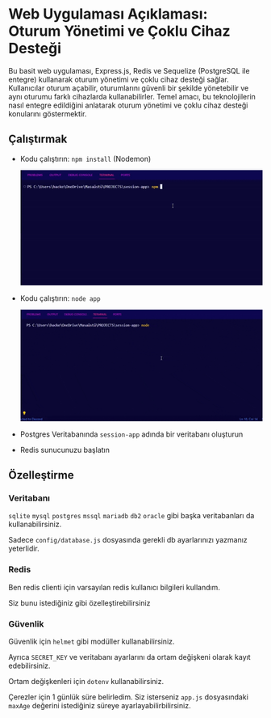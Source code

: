 # Web Uygulaması Açıklaması: Oturum Yönetimi ve Çoklu Cihaz Desteği

Bu basit web uygulaması, Express.js, Redis ve Sequelize (PostgreSQL ile entegre) kullanarak oturum yönetimi ve çoklu cihaz desteği sağlar. Kullanıcılar oturum açabilir, oturumlarını güvenli bir şekilde yönetebilir ve aynı oturumu farklı cihazlarda kullanabilirler. Temel amacı, bu teknolojilerin nasıl entegre edildiğini anlatarak oturum yönetimi ve çoklu cihaz desteği konularını göstermektir.

## Çalıştırmak

- Kodu çalıştırın: `npm install` (Nodemon)

  ![NPM START](assets/npm-start.gif)

- Kodu çalıştırın: `node app`

  ![NODE APP](assets/node-app.gif)

- Postgres Veritabanında `session-app` adında bir veritabanı oluşturun
- Redis sunucunuzu başlatın


## Özelleştirme

### Veritabanı

`sqlite` `mysql` `postgres` `mssql` `mariadb` `db2` `oracle` gibi başka veritabanları da kullanabilirsiniz.

Sadece `config/database.js` dosyasında gerekli db ayarlarınızı yazmanız yeterlidir.

### Redis

Ben redis clienti için varsayılan redis kullanıcı bilgileri kullandım.

Siz bunu istediğiniz gibi özelleştirebilirsiniz

### Güvenlik

Güvenlik için `helmet` gibi modüller kullanabilirsiniz.

Ayrıca `SECRET_KEY` ve veritabanı ayarlarını da ortam değişkeni olarak kayıt edebilirsiniz.

Ortam değişkenleri için `dotenv` kullanabilirsiniz.

Çerezler için 1 günlük süre belirledim. Siz isterseniz `app.js` dosyasındaki `maxAge` değerini istediğiniz süreye ayarlayabilirbilirsiniz.
